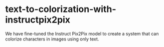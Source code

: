 # text-to-colorization-with-instructpix2pix
We have fine-tuned the Instruct Pix2Pix model to create a system that can colorize characters in images using only text.

